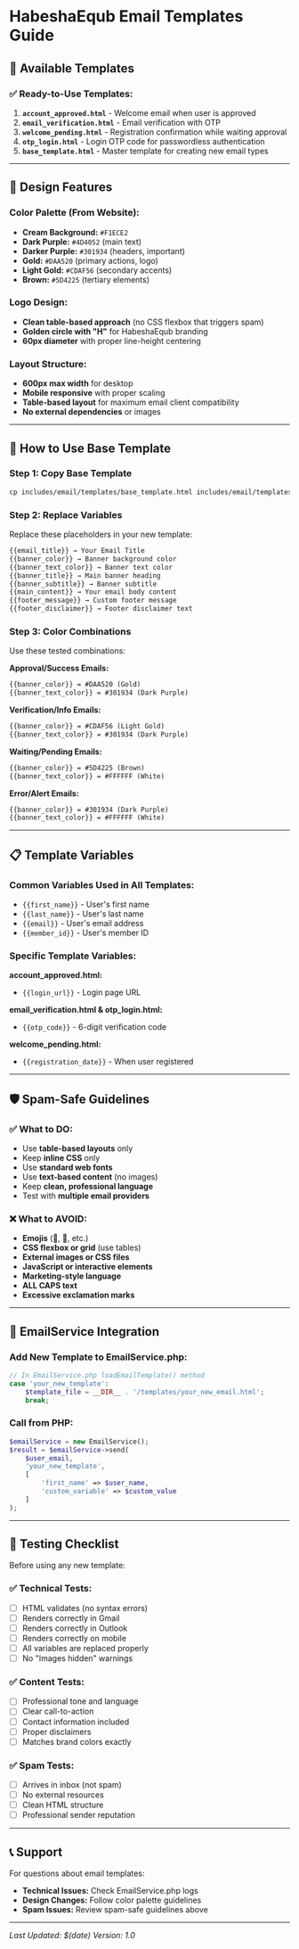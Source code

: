 # HabeshaEqub Email Templates Guide

## 📧 Available Templates

### ✅ Ready-to-Use Templates:
1. **`account_approved.html`** - Welcome email when user is approved
2. **`email_verification.html`** - Email verification with OTP
3. **`welcome_pending.html`** - Registration confirmation while waiting approval  
4. **`otp_login.html`** - Login OTP code for passwordless authentication
5. **`base_template.html`** - Master template for creating new email types

---

## 🎨 Design Features

### Color Palette (From Website):
- **Cream Background:** `#F1ECE2`
- **Dark Purple:** `#4D4052` (main text)
- **Darker Purple:** `#301934` (headers, important)
- **Gold:** `#DAA520` (primary actions, logo)
- **Light Gold:** `#CDAF56` (secondary accents)
- **Brown:** `#5D4225` (tertiary elements)

### Logo Design:
- **Clean table-based approach** (no CSS flexbox that triggers spam)
- **Golden circle with "H"** for HabeshaEqub branding
- **60px diameter** with proper line-height centering

### Layout Structure:
- **600px max width** for desktop
- **Mobile responsive** with proper scaling
- **Table-based layout** for maximum email client compatibility
- **No external dependencies** or images

---

## 🔧 How to Use Base Template

### Step 1: Copy Base Template
```html
cp includes/email/templates/base_template.html includes/email/templates/your_new_email.html
```

### Step 2: Replace Variables
Replace these placeholders in your new template:

```html
{{email_title}} → Your Email Title
{{banner_color}} → Banner background color
{{banner_text_color}} → Banner text color  
{{banner_title}} → Main banner heading
{{banner_subtitle}} → Banner subtitle
{{main_content}} → Your email body content
{{footer_message}} → Custom footer message
{{footer_disclaimer}} → Footer disclaimer text
```

### Step 3: Color Combinations
Use these tested combinations:

**Approval/Success Emails:**
```html
{{banner_color}} = #DAA520 (Gold)
{{banner_text_color}} = #301934 (Dark Purple)
```

**Verification/Info Emails:**
```html
{{banner_color}} = #CDAF56 (Light Gold)  
{{banner_text_color}} = #301934 (Dark Purple)
```

**Waiting/Pending Emails:**
```html
{{banner_color}} = #5D4225 (Brown)
{{banner_text_color}} = #FFFFFF (White)
```

**Error/Alert Emails:**
```html
{{banner_color}} = #301934 (Dark Purple)
{{banner_text_color}} = #FFFFFF (White)
```

---

## 📋 Template Variables

### Common Variables Used in All Templates:
- `{{first_name}}` - User's first name
- `{{last_name}}` - User's last name  
- `{{email}}` - User's email address
- `{{member_id}}` - User's member ID

### Specific Template Variables:

**account_approved.html:**
- `{{login_url}}` - Login page URL

**email_verification.html & otp_login.html:**
- `{{otp_code}}` - 6-digit verification code

**welcome_pending.html:**
- `{{registration_date}}` - When user registered

---

## 🛡️ Spam-Safe Guidelines

### ✅ What to DO:
- Use **table-based layouts** only
- Keep **inline CSS** only  
- Use **standard web fonts**
- Use **text-based content** (no images)
- Keep **clean, professional language**
- Test with **multiple email providers**

### ❌ What to AVOID:
- **Emojis** (🎉, 📧, etc.)
- **CSS flexbox or grid** (use tables)
- **External images or CSS files**
- **JavaScript or interactive elements**  
- **Marketing-style language**
- **ALL CAPS text**
- **Excessive exclamation marks**

---

## 🔄 EmailService Integration

### Add New Template to EmailService.php:

```php
// In EmailService.php loadEmailTemplate() method
case 'your_new_template':
    $template_file = __DIR__ . '/templates/your_new_email.html';
    break;
```

### Call from PHP:
```php
$emailService = new EmailService();
$result = $emailService->send(
    $user_email,
    'your_new_template',
    [
        'first_name' => $user_name,
        'custom_variable' => $custom_value
    ]
);
```

---

## 🧪 Testing Checklist

Before using any new template:

### ✅ Technical Tests:
- [ ] HTML validates (no syntax errors)
- [ ] Renders correctly in Gmail
- [ ] Renders correctly in Outlook  
- [ ] Renders correctly on mobile
- [ ] All variables are replaced properly
- [ ] No "Images hidden" warnings

### ✅ Content Tests:
- [ ] Professional tone and language
- [ ] Clear call-to-action
- [ ] Contact information included
- [ ] Proper disclaimers
- [ ] Matches brand colors exactly

### ✅ Spam Tests:
- [ ] Arrives in inbox (not spam)
- [ ] No external resources
- [ ] Clean HTML structure
- [ ] Professional sender reputation

---

## 📞 Support

For questions about email templates:
- **Technical Issues:** Check EmailService.php logs
- **Design Changes:** Follow color palette guidelines
- **Spam Issues:** Review spam-safe guidelines above

---

*Last Updated: $(date)*
*Version: 1.0*